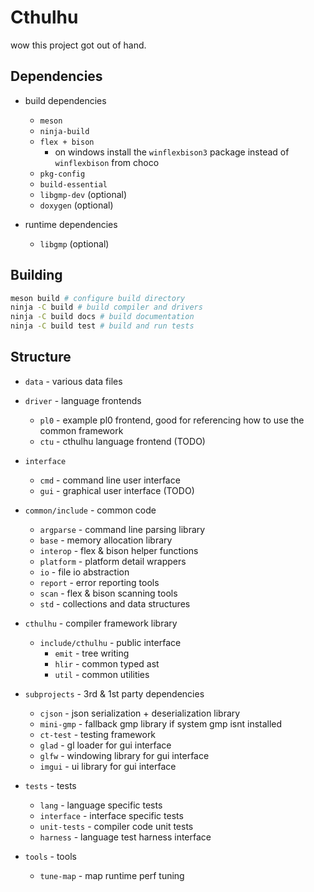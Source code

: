 # Cthulhu
wow this project got out of hand.

## Dependencies

* build dependencies
  * `meson`
  * `ninja-build`
  * `flex + bison`
    * on windows install the `winflexbison3` package instead of `winflexbison` from choco
  * `pkg-config`
  * `build-essential`
  * `libgmp-dev` (optional)
  * `doxygen` (optional)

* runtime dependencies
  * `libgmp` (optional)

## Building

```sh
meson build # configure build directory
ninja -C build # build compiler and drivers
ninja -C build docs # build documentation
ninja -C build test # build and run tests
```

## Structure

* `data` - various data files

* `driver` - language frontends
  * `pl0` - example pl0 frontend, good for referencing how to use the common framework
  * `ctu` - cthulhu language frontend (TODO)

* `interface`
  * `cmd` - command line user interface
  * `gui` - graphical user interface (TODO)

* `common/include` - common code
  * `argparse` - command line parsing library
  * `base` - memory allocation library
  * `interop` - flex & bison helper functions
  * `platform` - platform detail wrappers
  * `io` - file io abstraction
  * `report` - error reporting tools
  * `scan` - flex & bison scanning tools
  * `std` - collections and data structures

* `cthulhu` - compiler framework library
  * `include/cthulhu` - public interface
    * `emit` - tree writing
    * `hlir` - common typed ast
    * `util` - common utilities

* `subprojects` - 3rd & 1st party dependencies
  * `cjson` - json serialization + deserialization library
  * `mini-gmp` - fallback gmp library if system gmp isnt installed
  * `ct-test` - testing framework
  * `glad` - gl loader for gui interface
  * `glfw` - windowing library for gui interface
  * `imgui` - ui library for gui interface

* `tests` - tests
  * `lang` - language specific tests
  * `interface` - interface specific tests
  * `unit-tests` - compiler code unit tests
  * `harness` - language test harness interface

* `tools` - tools
  * `tune-map` - map runtime perf tuning
